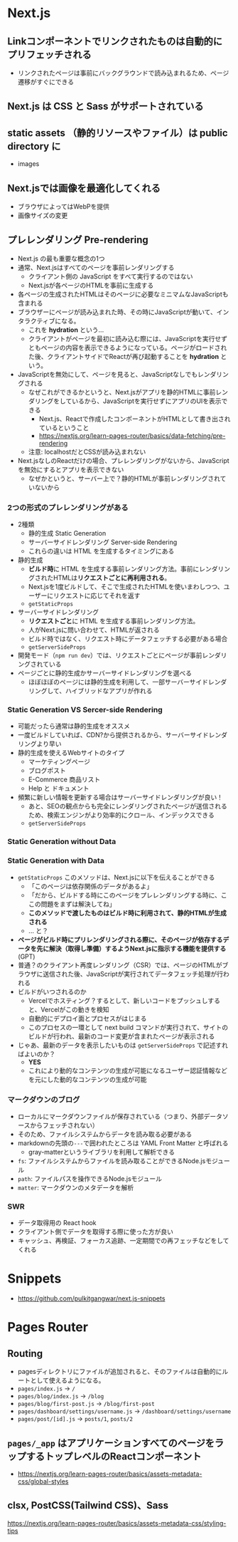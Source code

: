 # Next.js

## Linkコンポーネントでリンクされたものは自動的にプリフェッチされる

- リンクされたページは事前にバックグラウンドで読み込まれるため、ページ遷移がすぐにできる

## Next.js は CSS と Sass がサポートされている

## static assets （静的リソースやファイル）は public directory に
- images

## Next.jsでは画像を最適化してくれる

- ブラウザによってはWebPを提供
- 画像サイズの変更

## プレレンダリング Pre-rendering

- Next.js の最も重要な概念の1つ
- 通常、Next.jsはすべてのページを事前レンダリングする
  - クライアント側の JavaScript をすべて実行するのではない
  - Next.jsが各ページのHTMLを事前に生成する
- 各ページの生成されたHTMLはそのページに必要なミニマムなJavaScriptも含まれる
- ブラウザーにページが読み込まれた時、その時にJavaScriptが動いて、インタラクティブになる。
  - これを **hydration** という...
  - クライアントがページを最初に読み込む際には、JavaScriptを実行せずともページの内容を表示できるようになっている。ページがロードされた後、クライアントサイドでReactが再び起動することを **hydration** という。
- JavaScriptを無効にして、ページを見ると、JavaScriptなしでもレンダリングされる
  - なぜこれができるかというと、Next.jsがアプリを静的HTMLに事前レンダリングをしているから、JavaScriptを実行せずにアプリのUIを表示できる
    - Next.js、Reactで作成したコンポーネントがHTMLとして書き出されているということ
    - https://nextjs.org/learn-pages-router/basics/data-fetching/pre-rendering
  - 注意: localhostだとCSSが読み込まれない
- Next.jsなしのReactだけの場合、プレレンダリングがないから、JavaScriptを無効にするとアプリを表示できない
  - なぜかというと、サーバー上で？静的HTMLが事前レンダリングされていないから

### 2つの形式のプレレンダリングがある

- 2種類
  - 静的生成 Static Generation
  - サーバーサイドレンダリング Server-side Rendering
  - これらの違いは HTML を生成するタイミングにある
- 静的生成
  - **ビルド時**に HTML を生成する事前レンダリング方法。事前にレンダリングされたHTMLは**リクエストごとに再利用される**。
  - Next.jsを1度ビルドして、そこで生成されたHTMLを使いまわしつつ、ユーザーにリクエストに応じてそれを返す
  - `getStaticProps`
- サーバーサイドレンダリング
  - **リクエストごと**に HTML を生成する事前レンダリング方法。
  - 人がNext.jsに問い合わせて、HTMLが返される
  - ビルド時ではなく、リクエスト時にデータフェッチする必要がある場合
  - `getServerSideProps`
- 開発モード（`npm run dev`）では、リクエストごとにページが事前レンダリングされている
- ページごとに静的生成かサーバーサイドレンダリングを選べる
  - ほぼほぼのページには静的生成を利用して、一部サーバーサイドレンダリングして、ハイブリッドなアプリが作れる

### Static Generation VS Sercer-side Rendering
- 可能だったら通常は静的生成をオススメ
- 一度ビルドしていれば、CDN?から提供されるから、サーバーサイドレンダリングより早い
- 静的生成を使えるWebサイトのタイプ
  - マーケティングページ
  - ブログポスト
  - E-Commerce 商品リスト
  - Help と ドキュメント
- 頻繁に新しい情報を更新する場合はサーバーサイドレンダリングが良い！
  - あと、SEOの観点からも完全にレンダリングされたページが送信されるため、検索エンジンがより効率的にクロール、インデックスできる
  - `getServerSideProps`

### Static Generation without Data

### Static Generation with Data
- `getStaticProps` このメソッドは、Next.jsに以下を伝えることができる
  - 「このページは依存関係のデータがあるよ」
  - 「だから、ビルドする時にこのページをプレレンダリングする時に、ここの問題をまずは解決してね」
  - **このメソッドで渡したものはビルド時に利用されて、静的HTMLが生成される**
  - ... と？
- **ページがビルド時にプリレンダリングされる際に、そのページが依存するデータを先に解決（取得し準備）するようNext.jsに指示する機能を提供する** (GPT)
- 普通？のクライアント再度レンダリング（CSR）では、ページのHTMLがブラウザに送信された後、JavaScriptが実行されてデータフェッチ処理が行われる
- ビルドがいつされるのか
  - Vercelでホスティング？するとして、新しいコードをプッシュしすると、Vercelがこの動きを検知
  - 自動的にデプロイ面とプロセスがはじまる
  - このプロセスの一環として next build コマンドが実行されて、サイトのビルドが行われ、最新のコード変更が含まれたページが表示される
- じゃあ、最新のデータを表示したいものは `getServerSideProps` で記述すればよいのか？
  - **YES**
  - これにより動的なコンテンツの生成が可能になるユーザー認証情報などを元にした動的なコンテンツの生成が可能

### マークダウンのブログ
- ローカルにマークダウンファイルが保存されている（つまり、外部データソースからフェッチされない）
- そのため、ファイルシステムからデータを読み取る必要がある
- markdownの先頭の`---`で囲われたところは YAML Front Matter と呼ばれる
  - gray-matterというライブラリを利用して解析できる
- `fs`: ファイルシステムからファイルを読み取ることができるNode.jsモジュール
- `path`: ファイルパスを操作できるNode.jsモジュール
- `matter`: マークダウンのメタデータを解析 

### SWR
- データ取得用の React hook
- クライアント側でデータを取得する際に使った方が良い
- キャッシュ、再検証、フォーカス追跡、一定期間での再フェッチなどをしてくれる

# Snippets

- https://github.com/pulkitgangwar/next.js-snippets

# Pages Router 

## Routing

- pagesディレクトリにファイルが追加されると、そのファイルは自動的にルートとして使えるようになる。
- `pages/index.js` → `/`
- `pages/blog/index.js` → `/blog`
- `pages/blog/first-post.js` → `/blog/first-post`
- `pages/dashboard/settings/username.js` → `/dashboard/settings/username`
- `pages/post/[id].js` → `posts/1`, `posts/2`


## `pages/_app` はアプリケーションすべてのページをラップするトップレベルのReactコンポーネント

- https://nextjs.org/learn-pages-router/basics/assets-metadata-css/global-styles

## clsx, PostCSS(Tailwind CSS)、Sass

https://nextjs.org/learn-pages-router/basics/assets-metadata-css/styling-tips

